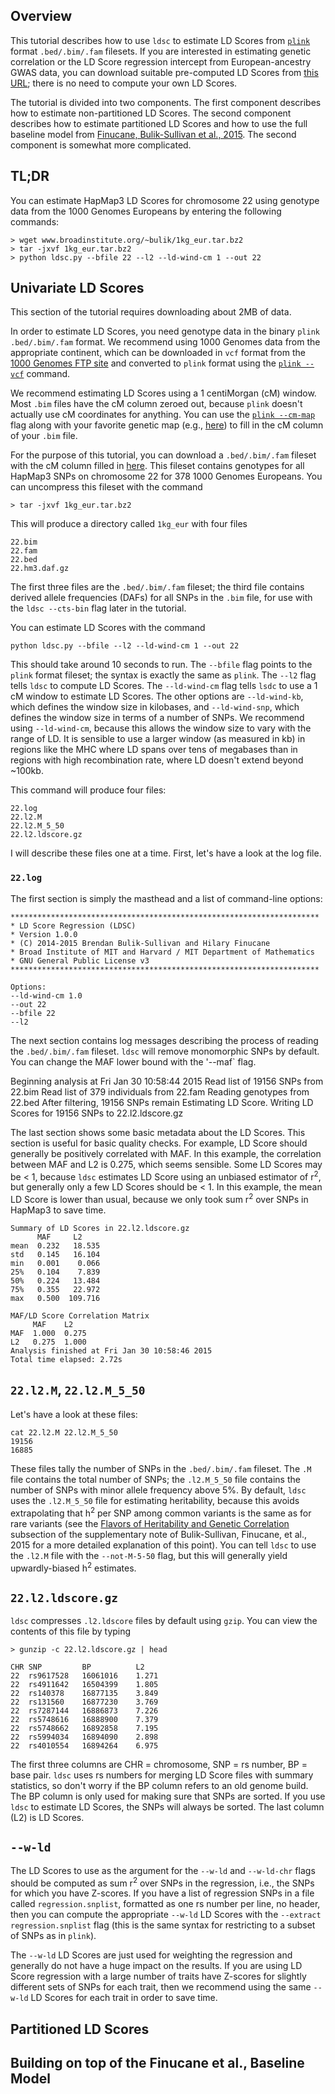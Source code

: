 ## Overview

This tutorial describes how to use `ldsc` to estimate LD Scores from [`plink`](https://www.cog-genomics.org/plink2/) format `.bed/.bim/.fam` filesets. 
If you are interested in estimating genetic correlation or the LD Score regression intercept from European-ancestry GWAS data, you can download suitable pre-computed LD Scores from [this URL](http://www.broadinstitute.org/~bulik/eur_ldscores/); there is no need to compute your own LD Scores.

The tutorial is divided into two components. The first component describes how to estimate non-partitioned LD Scores. The second component describes how to estimate partitioned LD Scores and how to use the full baseline model from [Finucane, Bulik-Sullivan et al., 2015](http://biorxiv.org/content/early/2015/01/23/014241.full-text.pdf). The second component is somewhat more complicated.

## TL;DR

You can estimate HapMap3 LD Scores for chromosome 22 using genotype data from the 1000 Genomes Europeans by entering the following commands:

	> wget www.broadinstitute.org/~bulik/1kg_eur.tar.bz2
	> tar -jxvf 1kg_eur.tar.bz2
	> python ldsc.py --bfile 22 --l2 --ld-wind-cm 1 --out 22

## Univariate LD Scores 

This section of the tutorial requires downloading about 2MB of data.

In order to estimate LD Scores, you need genotype data in the binary `plink` `.bed/.bim/.fam` format. We recommend using 1000 Genomes data from the appropriate continent, which can be downloaded in `vcf` format from the [1000 Genomes FTP site](ftp://ftp.1000genomes.ebi.ac.uk/vol1/ftp/release/20130502/) and converted to `plink` format using the [`plink --vcf`](https://www.cog-genomics.org/plink2/input#vcf) command. 

We recommend estimating LD Scores using a 1 centiMorgan (cM) window. Most `.bim` files have the cM column zeroed out, because `plink` doesn't actually use cM coordinates for anything. You can use the [`plink --cm-map`](https://www.cog-genomics.org/plink2/input#cm_map) flag along with your favorite genetic map (e.g., [here](https://mathgen.stats.ox.ac.uk/impute/1000GP%20Phase%203%20haplotypes%206%20October%202014.html)) to fill in the cM column of your `.bim` file. 

For the purpose of this tutorial, you can download a `.bed/.bim/.fam` fileset with the cM column filled in [here](http://www.broadinstitute.org/~bulik/1kg_eur.tar.bz2). This fileset contains genotypes for all HapMap3 SNPs on chromosome 22 for 378 1000 Genomes Europeans. You can uncompress this fileset with the command

	> tar -jxvf 1kg_eur.tar.bz2

This will produce a directory called `1kg_eur` with four files 
	
	22.bim
	22.fam
	22.bed
	22.hm3.daf.gz

The first three files are the `.bed/.bim/.fam` fileset; the third file contains derived allele frequencies (DAFs) for all SNPs in the `.bim` file, for use with the `ldsc --cts-bin` flag later in the tutorial.

You can estimate LD Scores with the command

	python ldsc.py --bfile --l2 --ld-wind-cm 1 --out 22

This should take around 10 seconds to run. The `--bfile` flag points to the `plink` format fileset; the syntax is exactly the same as `plink`. The `--l2` flag tells `ldsc` to compute LD Scores. The `--ld-wind-cm` flag tells `lsdc` to use a 1 cM window to estimate LD Scores. The other options are `--ld-wind-kb`, which defines the window size in kilobases, and `--ld-wind-snp`, which defines the window size in terms of a number of SNPs. We recommend using `--ld-wind-cm`, because this allows the window size to vary with the range of LD. It is sensible to use a larger window (as measured in kb) in regions like the MHC where LD spans over tens of megabases than in regions with high recombination rate, where LD doesn't extend beyond ~100kb.

This command will produce four files:
	
	22.log
	22.l2.M
	22.l2.M_5_50
	22.l2.ldscore.gz
	
I will describe these files one at a time. First, let's have a look at the log file.

### `22.log`
The first section is simply the masthead and a list of command-line options:

	*********************************************************************
	* LD Score Regression (LDSC)
	* Version 1.0.0
	* (C) 2014-2015 Brendan Bulik-Sullivan and Hilary Finucane
	* Broad Institute of MIT and Harvard / MIT Department of Mathematics
	* GNU General Public License v3
	*********************************************************************

	Options:
	--ld-wind-cm 1.0
	--out 22
	--bfile 22
	--l2

The next section contains log messages describing the process of reading the `.bed/.bim/.fam` fileset. `ldsc` will remove monomorphic SNPs by default. You can change the MAF lower bound with the '--maf` flag.

Beginning analysis at Fri Jan 30 10:58:44 2015
Read list of 19156 SNPs from 22.bim
Read list of 379 individuals from 22.fam
Reading genotypes from 22.bed
After filtering, 19156 SNPs remain
Estimating LD Score.
Writing LD Scores for 19156 SNPs to 22.l2.ldscore.gz

The last section shows some basic metadata about the LD Scores. This section is useful for basic quality checks. For example, LD Score should generally be positively correlated with MAF. In this example, the correlation between MAF and L2 is 0.275, which seems sensible. Some LD Scores may be < 1, because `ldsc` estimates LD Score using an unbiased estimator of r<sup>2</sup>, but generally only a few LD Scores should be < 1. In this example, the mean LD Score is lower than usual, because we only took sum r<sup>2</sup> over SNPs in HapMap3 to save time. 

	Summary of LD Scores in 22.l2.ldscore.gz
	      MAF     L2
	mean  0.232   18.535
	std   0.145   16.104
	min   0.001    0.066
	25%   0.104    7.839
	50%   0.224   13.484
	75%   0.355   22.972
	max   0.500  109.716

	MAF/LD Score Correlation Matrix
         MAF    L2
	MAF  1.000  0.275
	L2   0.275  1.000
	Analysis finished at Fri Jan 30 10:58:46 2015
	Total time elapsed: 2.72s

## `22.l2.M`, `22.l2.M_5_50`

Let's have a look at these files:
	
	cat 22.l2.M 22.l2.M_5_50
	19156
	16885
These files tally the number of SNPs in the `.bed/.bim/.fam` fileset. The `.M` file contains the total number of SNPs; the `.l2.M_5_50` file contains the number of SNPs with minor allele frequency above 5%. By default, `ldsc` uses the `.l2.M_5_50` file for estimating heritability, because this avoids extrapolating that h<sup>2</sup> per SNP among common variants is the same as for rare variants (see the [Flavors of Heritability and Genetic Correlation](http://www.biorxiv.org/content/early/2015/01/27/014498.full-text.pdf) subsection of the supplementary note of Bulik-Sullivan, Finucane, et al., 2015 for a more detailed explanation of this point). You can tell `ldsc` to use the `.l2.M` file with the `--not-M-5-50` flag, but this will generally yield upwardly-biased h<sup>2</sup> estimates.


## `22.l2.ldscore.gz`

`ldsc` compresses `.l2.ldscore` files by default using `gzip`. You can view the contents of this file by typing

	> gunzip -c 22.l2.ldscore.gz | head 
	
	CHR SNP	        BP	        L2
	22	rs9617528	16061016	1.271
	22	rs4911642	16504399	1.805
	22	rs140378	16877135	3.849
	22	rs131560	16877230	3.769
	22	rs7287144	16886873	7.226
	22	rs5748616	16888900	7.379
	22	rs5748662	16892858	7.195
	22	rs5994034	16894090	2.898
	22	rs4010554	16894264	6.975

The first three columns are CHR = chromosome, SNP = rs number, BP = base pair. `ldsc` uses rs numbers for merging LD Score files with summary statistics, so don't worry if the BP column refers to an old genome build. The BP column is only used for making sure that SNPs are sorted. If you use `ldsc` to estimate LD Scores, the SNPs will always be sorted. The last column (L2) is LD Scores.

## `--w-ld` 

The LD Scores to use as the argument for the `--w-ld` and `--w-ld-chr` flags should be computed as sum r<sup>2</sup> over SNPs in the regression, i.e., the SNPs for which you have Z-scores. If you have a list of regression SNPs in a file called `regression.snplist`, formatted as one rs number per line, no header, then you can compute the appropriate `--w-ld` LD Scores with the `--extract regression.snplist` flag (this is the same syntax for restricting to a subset of SNPs as in `plink`). 

The `--w-ld` LD Scores are just used for weighting the regression and generally do not have a huge impact on the results. If you are using LD Score regression with a large number of traits have Z-scores for slightly different sets of SNPs for each trait, then we recommend using the same `--w-ld` LD Scores for each trait in order to save time.

## Partitioned LD Scores

## Building on top of the Finucane et al., Baseline Model